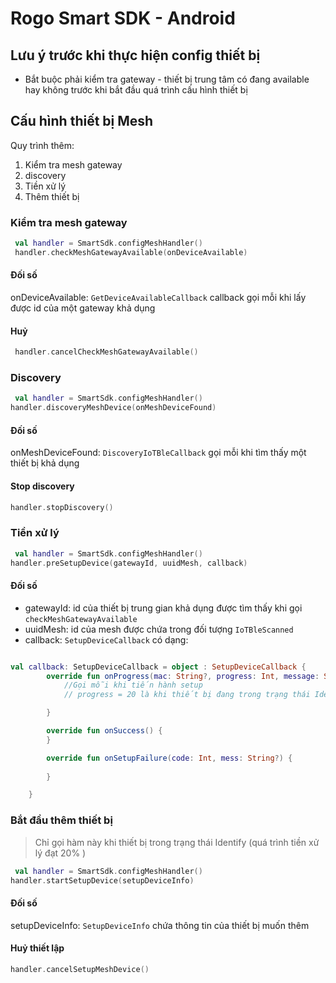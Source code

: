 # Rogo Smart SDK -  Android

## Lưu ý trước khi thực hiện config thiết bị
- Bắt buộc phải kiểm tra gateway - thiết bị trung tâm có đang available hay không trước khi bắt đầu quá trình cấu hình thiết bị

## Cấu hình thiết bị Mesh
Quy trình thêm:
1. Kiểm tra mesh gateway
2. discovery
3. Tiền xử lý
4. Thêm thiết bị

### Kiểm tra mesh gateway
```kotlin
 val handler = SmartSdk.configMeshHandler()
 handler.checkMeshGatewayAvailable(onDeviceAvailable)
```
#### Đối số
onDeviceAvailable: ```GetDeviceAvailableCallback``` callback gọi mỗi khi lấy được id của một gateway khả dụng

#### Huỷ
```kotlin
 handler.cancelCheckMeshGatewayAvailable()
 ```
### Discovery
```kotlin
 val handler = SmartSdk.configMeshHandler()
handler.discoveryMeshDevice(onMeshDeviceFound)
```
#### Đối số
onMeshDeviceFound: ```DiscoveryIoTBleCallback``` gọi mỗi khi tìm thấy một thiết bị khả dụng
#### Stop discovery
```kotlin
handler.stopDiscovery()
```

### Tiền xử lý
```kotlin
 val handler = SmartSdk.configMeshHandler()
handler.preSetupDevice(gatewayId, uuidMesh, callback)
```
#### Đối số
- gatewayId: id của thiết bị trung gian khả dụng được tìm thấy khi gọi ```checkMeshGatewayAvailable```
- uuidMesh: id của mesh được chứa trong đối tượng ```IoTBleScanned```
- callback: ```SetupDeviceCallback``` có dạng:

```kotlin

val callback: SetupDeviceCallback = object : SetupDeviceCallback {
        override fun onProgress(mac: String?, progress: Int, message: String) {
            //Gọi mỗi khi tiến hành setup
            // progress = 20 là khi thiết bị đang trong trạng thái Identify và sẵn sàng để cài đặt

        }

        override fun onSuccess() {
        }

        override fun onSetupFailure(code: Int, mess: String?) {
            
        }

    }
```
### Bắt đầu thêm thiết bị

> Chỉ gọi hàm này khi thiết bị trong trạng thái Identify (quá trình tiền xử lý đạt 20% )

```kotlin
 val handler = SmartSdk.configMeshHandler()
handler.startSetupDevice(setupDeviceInfo)
```
#### Đối số
setupDeviceInfo: ```SetupDeviceInfo``` chứa thông tin của thiết bị muốn thêm

#### Huỷ thiết lập
```kotlin
handler.cancelSetupMeshDevice()
```